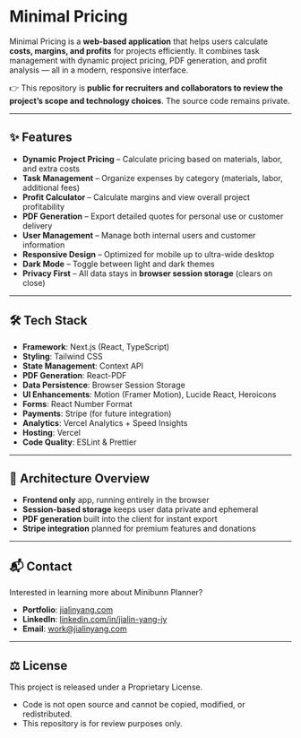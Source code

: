 # Minimal Pricing

Minimal Pricing is a **web-based application** that helps users calculate **costs, margins, and profits** for projects efficiently. It combines task management with dynamic project pricing, PDF generation, and profit analysis — all in a modern, responsive interface.

👉 This repository is **public for recruiters and collaborators to review the project’s scope and technology choices**. The source code remains private.

---

## ✨ Features

- **Dynamic Project Pricing** – Calculate pricing based on materials, labor, and extra costs  
- **Task Management** – Organize expenses by category (materials, labor, additional fees)  
- **Profit Calculator** – Calculate margins and view overall project profitability  
- **PDF Generation** – Export detailed quotes for personal use or customer delivery  
- **User Management** – Manage both internal users and customer information  
- **Responsive Design** – Optimized for mobile up to ultra-wide desktop  
- **Dark Mode** – Toggle between light and dark themes  
- **Privacy First** – All data stays in **browser session storage** (clears on close)  

---

## 🛠 Tech Stack

- **Framework**: Next.js (React, TypeScript)  
- **Styling**: Tailwind CSS  
- **State Management**: Context API  
- **PDF Generation**: React-PDF  
- **Data Persistence**: Browser Session Storage  
- **UI Enhancements**: Motion (Framer Motion), Lucide React, Heroicons  
- **Forms**: React Number Format  
- **Payments**: Stripe (for future integration)  
- **Analytics**: Vercel Analytics + Speed Insights  
- **Hosting**: Vercel  
- **Code Quality**: ESLint & Prettier  

---

## 🚀 Architecture Overview

- **Frontend only** app, running entirely in the browser  
- **Session-based storage** keeps user data private and ephemeral  
- **PDF generation** built into the client for instant export  
- **Stripe integration** planned for premium features and donations  

---

## 📬 Contact

Interested in learning more about Minibunn Planner?  
- **Portfolio**: [jialinyang.com](https://www.jialinyang.com)
- **LinkedIn**: [linkedin.com/in/jialin-yang-jy](https://www.linkedin.com/in/jialin-yang-jy)
- **Email**: work@jialinyang.com

---

## ⚖️ License

This project is released under a Proprietary License.
- Code is not open source and cannot be copied, modified, or redistributed.
- This repository is for review purposes only.
